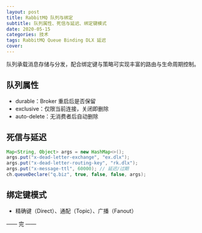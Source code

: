 ```yaml
---
layout: post
title: RabbitMQ 队列与绑定
subtitle: 队列属性、死信与延迟、绑定键模式
date: 2020-05-15
categories: 技术
tags: RabbitMQ Queue Binding DLX 延迟
cover: 
---
```


队列承载消息存储与分发，配合绑定键与策略可实现丰富的路由与生命周期控制。

## 队列属性
- durable：Broker 重启后是否保留
- exclusive：仅限当前连接，关闭即删除
- auto-delete：无消费者后自动删除

## 死信与延迟
```java
Map<String, Object> args = new HashMap<>();
args.put("x-dead-letter-exchange", "ex.dlx");
args.put("x-dead-letter-routing-key", "rk.dlx");
args.put("x-message-ttl", 60000); // 延迟/过期
ch.queueDeclare("q.biz", true, false, false, args);
```

## 绑定键模式
- 精确键（Direct）、通配（Topic）、广播（Fanout）

—— 完 ——


